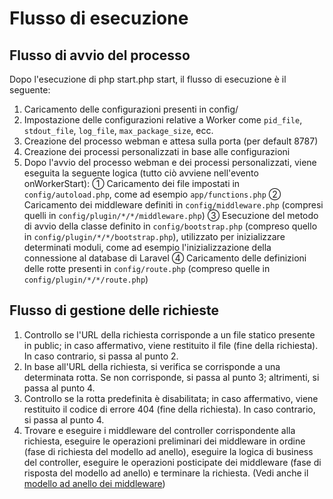 # Flusso di esecuzione

## Flusso di avvio del processo

Dopo l'esecuzione di php start.php start, il flusso di esecuzione è il seguente:

1. Caricamento delle configurazioni presenti in config/
2. Impostazione delle configurazioni relative a Worker come `pid_file`, `stdout_file`, `log_file`, `max_package_size`, ecc.
3. Creazione del processo webman e attesa sulla porta (per default 8787)
4. Creazione dei processi personalizzati in base alle configurazioni
5. Dopo l'avvio del processo webman e dei processi personalizzati, viene eseguita la seguente logica (tutto ciò avviene nell'evento onWorkerStart):
  ① Caricamento dei file impostati in `config/autoload.php`, come ad esempio `app/functions.php`
  ② Caricamento dei middleware definiti in `config/middleware.php` (compresi quelli in `config/plugin/*/*/middleware.php`)
  ③ Esecuzione del metodo di avvio della classe definito in `config/bootstrap.php` (compreso quello in `config/plugin/*/*/bootstrap.php`), utilizzato per inizializzare determinati moduli, come ad esempio l'inizializzazione della connessione al database di Laravel
  ④ Caricamento delle definizioni delle rotte presenti in `config/route.php` (compreso quelle in `config/plugin/*/*/route.php`)

## Flusso di gestione delle richieste
1. Controllo se l'URL della richiesta corrisponde a un file statico presente in public; in caso affermativo, viene restituito il file (fine della richiesta). In caso contrario, si passa al punto 2.
2. In base all'URL della richiesta, si verifica se corrisponde a una determinata rotta. Se non corrisponde, si passa al punto 3; altrimenti, si passa al punto 4.
3. Controllo se la rotta predefinita è disabilitata; in caso affermativo, viene restituito il codice di errore 404 (fine della richiesta). In caso contrario, si passa al punto 4.
4. Trovare e eseguire i middleware del controller corrispondente alla richiesta, eseguire le operazioni preliminari dei middleware in ordine (fase di richiesta del modello ad anello), eseguire la logica di business del controller, eseguire le operazioni posticipate dei middleware (fase di risposta del modello ad anello) e terminare la richiesta. (Vedi anche il [modello ad anello dei middleware](https://www.workerman.net/doc/webman/middleware.html#%E4%B8%AD%E9%97%B4%E4%BB%B6%E6%B4%8B%E8%91%B1%E6%A8%A1%E5%9E%8B))
